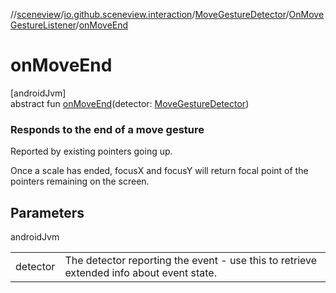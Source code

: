 //[sceneview](../../../../index.md)/[io.github.sceneview.interaction](../../index.md)/[MoveGestureDetector](../index.md)/[OnMoveGestureListener](index.md)/[onMoveEnd](on-move-end.md)

# onMoveEnd

[androidJvm]\
abstract fun [onMoveEnd](on-move-end.md)(detector: [MoveGestureDetector](../index.md))

###  Responds to the end of a move gesture

Reported by existing pointers going up.

Once a scale has ended, focusX and focusY will return focal point of the pointers remaining on the screen.

## Parameters

androidJvm

| | |
|---|---|
| detector | The detector reporting the event - use this to retrieve extended info about event state. |
